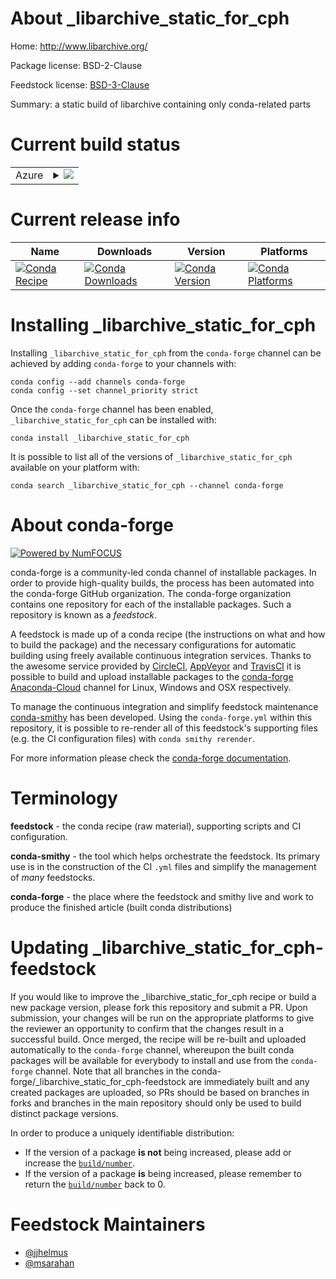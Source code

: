 About _libarchive_static_for_cph
================================

Home: http://www.libarchive.org/

Package license: BSD-2-Clause

Feedstock license: [BSD-3-Clause](https://github.com/conda-forge/_libarchive_static_for_cph-feedstock/blob/master/LICENSE.txt)

Summary: a static build of libarchive containing only conda-related parts

Current build status
====================


<table>
    
  <tr>
    <td>Azure</td>
    <td>
      <details>
        <summary>
          <a href="https://dev.azure.com/conda-forge/feedstock-builds/_build/latest?definitionId=7850&branchName=master">
            <img src="https://dev.azure.com/conda-forge/feedstock-builds/_apis/build/status/_libarchive_static_for_cph-feedstock?branchName=master">
          </a>
        </summary>
        <table>
          <thead><tr><th>Variant</th><th>Status</th></tr></thead>
          <tbody><tr>
              <td>linux_64</td>
              <td>
                <a href="https://dev.azure.com/conda-forge/feedstock-builds/_build/latest?definitionId=7850&branchName=master">
                  <img src="https://dev.azure.com/conda-forge/feedstock-builds/_apis/build/status/_libarchive_static_for_cph-feedstock?branchName=master&jobName=linux&configuration=linux_64_" alt="variant">
                </a>
              </td>
            </tr><tr>
              <td>linux_aarch64</td>
              <td>
                <a href="https://dev.azure.com/conda-forge/feedstock-builds/_build/latest?definitionId=7850&branchName=master">
                  <img src="https://dev.azure.com/conda-forge/feedstock-builds/_apis/build/status/_libarchive_static_for_cph-feedstock?branchName=master&jobName=linux&configuration=linux_aarch64_" alt="variant">
                </a>
              </td>
            </tr><tr>
              <td>linux_ppc64le</td>
              <td>
                <a href="https://dev.azure.com/conda-forge/feedstock-builds/_build/latest?definitionId=7850&branchName=master">
                  <img src="https://dev.azure.com/conda-forge/feedstock-builds/_apis/build/status/_libarchive_static_for_cph-feedstock?branchName=master&jobName=linux&configuration=linux_ppc64le_" alt="variant">
                </a>
              </td>
            </tr><tr>
              <td>osx_64</td>
              <td>
                <a href="https://dev.azure.com/conda-forge/feedstock-builds/_build/latest?definitionId=7850&branchName=master">
                  <img src="https://dev.azure.com/conda-forge/feedstock-builds/_apis/build/status/_libarchive_static_for_cph-feedstock?branchName=master&jobName=osx&configuration=osx_64_" alt="variant">
                </a>
              </td>
            </tr><tr>
              <td>osx_arm64</td>
              <td>
                <a href="https://dev.azure.com/conda-forge/feedstock-builds/_build/latest?definitionId=7850&branchName=master">
                  <img src="https://dev.azure.com/conda-forge/feedstock-builds/_apis/build/status/_libarchive_static_for_cph-feedstock?branchName=master&jobName=osx&configuration=osx_arm64_" alt="variant">
                </a>
              </td>
            </tr><tr>
              <td>win_64</td>
              <td>
                <a href="https://dev.azure.com/conda-forge/feedstock-builds/_build/latest?definitionId=7850&branchName=master">
                  <img src="https://dev.azure.com/conda-forge/feedstock-builds/_apis/build/status/_libarchive_static_for_cph-feedstock?branchName=master&jobName=win&configuration=win_64_" alt="variant">
                </a>
              </td>
            </tr>
          </tbody>
        </table>
      </details>
    </td>
  </tr>
</table>

Current release info
====================

| Name | Downloads | Version | Platforms |
| --- | --- | --- | --- |
| [![Conda Recipe](https://img.shields.io/badge/recipe-_libarchive_static_for_cph-green.svg)](https://anaconda.org/conda-forge/_libarchive_static_for_cph) | [![Conda Downloads](https://img.shields.io/conda/dn/conda-forge/_libarchive_static_for_cph.svg)](https://anaconda.org/conda-forge/_libarchive_static_for_cph) | [![Conda Version](https://img.shields.io/conda/vn/conda-forge/_libarchive_static_for_cph.svg)](https://anaconda.org/conda-forge/_libarchive_static_for_cph) | [![Conda Platforms](https://img.shields.io/conda/pn/conda-forge/_libarchive_static_for_cph.svg)](https://anaconda.org/conda-forge/_libarchive_static_for_cph) |

Installing _libarchive_static_for_cph
=====================================

Installing `_libarchive_static_for_cph` from the `conda-forge` channel can be achieved by adding `conda-forge` to your channels with:

```
conda config --add channels conda-forge
conda config --set channel_priority strict
```

Once the `conda-forge` channel has been enabled, `_libarchive_static_for_cph` can be installed with:

```
conda install _libarchive_static_for_cph
```

It is possible to list all of the versions of `_libarchive_static_for_cph` available on your platform with:

```
conda search _libarchive_static_for_cph --channel conda-forge
```


About conda-forge
=================

[![Powered by
NumFOCUS](https://img.shields.io/badge/powered%20by-NumFOCUS-orange.svg?style=flat&colorA=E1523D&colorB=007D8A)](https://numfocus.org)

conda-forge is a community-led conda channel of installable packages.
In order to provide high-quality builds, the process has been automated into the
conda-forge GitHub organization. The conda-forge organization contains one repository
for each of the installable packages. Such a repository is known as a *feedstock*.

A feedstock is made up of a conda recipe (the instructions on what and how to build
the package) and the necessary configurations for automatic building using freely
available continuous integration services. Thanks to the awesome service provided by
[CircleCI](https://circleci.com/), [AppVeyor](https://www.appveyor.com/)
and [TravisCI](https://travis-ci.com/) it is possible to build and upload installable
packages to the [conda-forge](https://anaconda.org/conda-forge)
[Anaconda-Cloud](https://anaconda.org/) channel for Linux, Windows and OSX respectively.

To manage the continuous integration and simplify feedstock maintenance
[conda-smithy](https://github.com/conda-forge/conda-smithy) has been developed.
Using the ``conda-forge.yml`` within this repository, it is possible to re-render all of
this feedstock's supporting files (e.g. the CI configuration files) with ``conda smithy rerender``.

For more information please check the [conda-forge documentation](https://conda-forge.org/docs/).

Terminology
===========

**feedstock** - the conda recipe (raw material), supporting scripts and CI configuration.

**conda-smithy** - the tool which helps orchestrate the feedstock.
                   Its primary use is in the construction of the CI ``.yml`` files
                   and simplify the management of *many* feedstocks.

**conda-forge** - the place where the feedstock and smithy live and work to
                  produce the finished article (built conda distributions)


Updating _libarchive_static_for_cph-feedstock
=============================================

If you would like to improve the _libarchive_static_for_cph recipe or build a new
package version, please fork this repository and submit a PR. Upon submission,
your changes will be run on the appropriate platforms to give the reviewer an
opportunity to confirm that the changes result in a successful build. Once
merged, the recipe will be re-built and uploaded automatically to the
`conda-forge` channel, whereupon the built conda packages will be available for
everybody to install and use from the `conda-forge` channel.
Note that all branches in the conda-forge/_libarchive_static_for_cph-feedstock are
immediately built and any created packages are uploaded, so PRs should be based
on branches in forks and branches in the main repository should only be used to
build distinct package versions.

In order to produce a uniquely identifiable distribution:
 * If the version of a package **is not** being increased, please add or increase
   the [``build/number``](https://docs.conda.io/projects/conda-build/en/latest/resources/define-metadata.html#build-number-and-string).
 * If the version of a package **is** being increased, please remember to return
   the [``build/number``](https://docs.conda.io/projects/conda-build/en/latest/resources/define-metadata.html#build-number-and-string)
   back to 0.

Feedstock Maintainers
=====================

* [@jjhelmus](https://github.com/jjhelmus/)
* [@msarahan](https://github.com/msarahan/)

